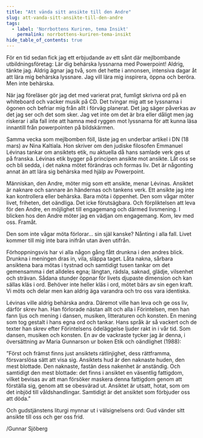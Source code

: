 ```yaml
---
title: "Att vända sitt ansikte till den Andre"
slug: att-vanda-sitt-ansikte-till-den-andre
tags:
  - label: 'Norrbottens Kuriren, tema Insikt'
    permalink: norrbottens-kuriren-tema-insikt
hide_table_of_contents: true
---
```

För en tid sedan fick jag ett erbjudande av ett sånt där mejlbombande utbildningsföretag: Lär dig behärska lyssnarna med Powerpoint! Aldrig, tänkte jag. Aldrig ägnar jag två, som det hette i annonsen, intensiva dagar åt att lära mig behärska lyssnare. Jag vill lära mig inspirera, öppna och beröra. Men inte behärska. 

<!--truncate-->

När jag föreläser gör jag det med varierat prat, fumligt skrivna ord på en whiteboard och vacker musik på CD. Det tvingar mig att se lyssnarna i ögonen och befriar mig från allt i förväg planerat. Det jag säger påverkas av det jag ser och det som sker. Jag vet inte om det är bra eller dåligt men jag riskerar i alla fall inte att hamna med ryggen mot lyssnarna för att kunna läsa innantill från powerpointen på bildskärmen.

Samma vecka som mejlbomben föll, läste jag en underbar artikel i DN (18 mars) av Nina Kaltiala. Hon skriver om den judiske filosofen Emmanuel Lévinas tankar om ansiktets etik, nu aktuella då hans samlade verk ges ut på franska. Lévinas etik bygger på principen ansikte mot ansikte. Låt oss se och bli sedda, i det nakna mötet förändras och formas liv. Det är någonting annat än att lära sig behärska med hjälp av Powerpoint.

Människan, den Andre, möter mig som ett ansikte, menar Lévinas. Ansiktet är naknare och sannare än händernas och tankens verk. Ett ansikte jag inte kan kontrollera eller behärska. Bara möta i öppenhet. Den som vågar möter livet, friheten, det oändliga. Det icke förutsägbara. Och förpliktelsen att leva för den Andre, en möjlighet till engagemang och därmed livsmening. I blicken hos den Andre möter jag en vädjan om engagemang. Kom, lev med oss. Framåt.

Den som inte vågar möta förlorar… sin själ kanske? Nånting i alla fall. Livet kommer till mig inte bara inifrån utan även utifrån.

Förhoppningsvis har vi alla någon gång fått drunkna i den andres blick. Drunkna i meningen dras in, vila, släppa taget. Låta nakna, sårbara ansiktena bara mötas i tystnad och samtidigt tusen tankar om det gemensamma i det alldeles egna; längtan, rädsla, saknad, glädje, vilsenhet och strävan. Sådana stunder öppnar för livets djupaste dimension och kan sällas kläs i ord. Behöver inte heller kläs i ord, mötet bärs av sin egen kraft. Vi möts och delar men kan aldrig äga varandra och tro oss vara identiska.

Lévinas ville aldrig behärska andra. Däremot ville han leva och ge oss liv, därför skrev han. Han förlorade nästan allt och alla i Förintelsen, men han fann ljus och mening i dansen, musiken, litteraturen och konsten. En mening som tog gestalt i hans egna ord och tankar. Hans språk är så vackert och de texter han skrev efter Förintelsens ödeläggelse ljuder rakt in i vår tid. Som dansen, musiken och konsten. En av de vackraste tycker jag är denna, i översättning av Maria Gunnarson ur boken Etik och oändlighet (1988):

”Först och främst finns just ansiktets rätlinjighet, dess rättframma, försvarslösa sätt att visa sig. Ansiktets hud är den naknaste huden, den mest blottade. Den naknaste, fastän dess nakenhet är anständig. Och samtidigt den mest blottade: det finns i ansiktet en väsentlig fattigdom, vilket bevisas av att man försöker maskera denna fattigdom genom att förställa sig, genom att se obesvärad ut. Ansiktet är utsatt, hotat, som om det inbjöd till våldshandlingar. Samtidigt är det ansiktet som förbjuder oss att döda.”

Och gudstjänstens liturgi mynnar ut i välsignelsens ord: Gud vänder sitt ansikte till oss och ger oss frid. 

/Gunnar Sjöberg
